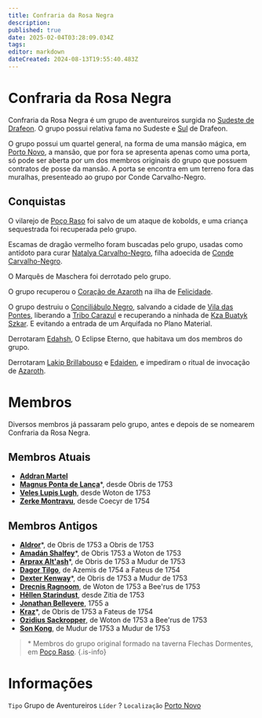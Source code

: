 ```yaml
---
title: Confraria da Rosa Negra
description: 
published: true
date: 2025-02-04T03:28:09.034Z
tags: 
editor: markdown
dateCreated: 2024-08-13T19:55:40.483Z
---
```


# Confraria da Rosa Negra
Confraria da Rosa Negra é um grupo de aventureiros surgida no [Sudeste de Drafeon](/lugares/plano-material/drafeon/sudeste-de-drafeon). O grupo possui relativa fama no Sudeste e [Sul](/lugares/plano-material/drafeon/sul-de-drafeon) de Drafeon.

O grupo possui um quartel general, na forma de uma mansão mágica, em [Porto Novo](/lugares/plano-material/drafeon/sudeste-de-drafeon/porto-novo), a mansão, que por fora se apresenta apenas como uma porta, só pode ser aberta por um dos membros originais do grupo que possuem contratos de posse da mansão. A porta se encontra em um terreno fora das muralhas, presenteado ao grupo por Conde Carvalho-Negro.

## Conquistas
O vilarejo de [Poço Raso](/lugares/plano-material/drafeon/sudeste-de-drafeon/poco-raso-vilarejo#poco-raso-vilarejo) foi salvo de um ataque de kobolds, e uma criança sequestrada foi recuperada pelo grupo.

Escamas de dragão vermelho foram buscadas pelo grupo, usadas como antídoto para curar [Natalya Carvalho-Negro](/individuos/natalya-carvalho-negro), filha adoecida de [Conde Carvalho-Negro](/individuos/conde-carvalho-negro).

O Marquês de Maschera foi derrotado pelo grupo.

O grupo recuperou o [Coração de Azaroth](/itens/coracao-de-azaroth#coracao-de-azaroth) na ilha de [Felicidade](/lugares/plano-material/drafeon/sudeste-de-drafeon/felicidade).

O grupo destruiu o [Conciliábulo Negro](/faccoes/faccoes-independentes/conciliabulo-negro), salvando a cidade de [Vila das Pontes](/lugares/plano-material/drafeon/sudeste-de-drafeon/vila-das-pontes), liberando a [Tribo Carazul](/faccoes/faccoes-independentes/tribo-carazul) e recuperando a ninhada de [Kza Buatyk Szkar](/lugares/plano-material/drafeon/sudeste-de-drafeon/bahia-escura/kzs-buatyk-szkar). E evitando a entrada de um Arquifada no Plano Material.

Derrotaram [Edahsh](/individuos/edahsh), O Eclipse Eterno, que habitava um dos membros do grupo.

Derrotaram [Lakip Brillabouso](/individuos/lakip-brillabouso) e [Edaiden](/individuos/edaiden), e impediram o ritual de invocação de [Azaroth](/individuos/azaroth).

# Membros
Diversos membros já passaram pelo grupo, antes e depois de se nomearem Confraria da Rosa Negra.

## Membros Atuais
- [**Addran Martel**](/individuos/personagens-de-jogadores/addran-martel)
- [**Magnus Ponta de Lança**](/individuos/personagens-de-jogadores/magnus-ponta-de-lanca)*, desde Obris de 1753
- [**Veles Lupis Lugh**](/individuos/personagens-de-jogadores/veles-lupis-lugh), desde Woton de 1753
- [**Zerke Montravu**](/individuos/personagens-de-jogadores/zerme-montravu), desde Coecyr de 1754

## Membros Antigos
- [**Aldror**](/individuos/personagens-de-jogadores/aldror)*, de Obris de 1753 a Obris de 1753
- [**Amadán Shalfey**](/individuos/personagens-de-jogadores/amadan)*, de Obris 1753 a Woton de 1753
- **[Arprax Alt'ash](/individuos/personagens-de-jogadores/arprax-altash)***, de Obris de 1753 a Mudur de 1753
- **[Dagor Tilgo](/individuos/personagens-de-jogadores/dagor-tilgo)**, de Azemis de 1754 a Fateus de 1754
- [**Dexter Kenway**](/individuos/personagens-de-jogadores/dexter-kenway)*, de Obris de 1753 a Mudur de 1753
- [**Drecnis Ragnoom**](/individuos/personagens-de-jogadores/drecnis-ragnoom), de Woton de 1753 a Bee'rus de 1753
- [**Hêllen Starindust**](/individuos/personagens-de-jogadores/hellen-starindust), desde Zitia de 1753
- [**Jonathan Bellevere**](/individuos/personagens-de-jogadores/john), 1755 a 
- [**Kraz**](/individuos/personagens-de-jogadores/saile)*, de Obris de 1753 a Fateus de 1754
- [**Ozidius Sackropper**](/individuos/personagens-de-jogadores/ozidius-sackropper), de Woton de 1753 a Bee'rus de 1753
- **[Son Kong](/individuos/personagens-de-jogadores/son-kong)**, de Mudur de 1753 a Mudur de 1753

> \* Membros do grupo original formado na taverna Flechas Dormentes, em [Poço Raso](/lugares/plano-material/drafeon/sudeste-de-drafeon/poco-raso-vilarejo).
{.is-info}

# Informações
`Tipo` Grupo de Aventureiros
`Líder` ?
`Localização` [Porto Novo](/lugares/plano-material/drafeon/sudeste-de-drafeon/porto-novo)
